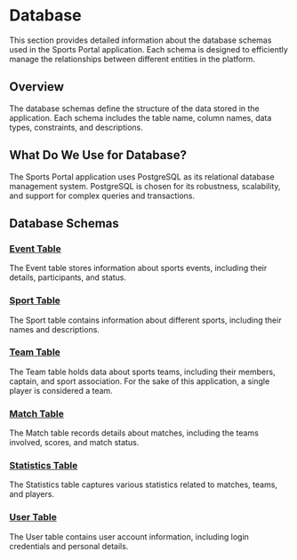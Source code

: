# Database

This section provides detailed information about the database schemas used in the Sports Portal application. Each schema is designed to efficiently manage the relationships between different entities in the platform.

## Overview
The database schemas define the structure of the data stored in the application. Each schema includes the table name, column names, data types, constraints, and descriptions.

## What Do We Use for Database?
The Sports Portal application uses PostgreSQL as its relational database management system. PostgreSQL is chosen for its robustness, scalability, and support for complex queries and transactions.

## Database Schemas

### [Event Table](./database/schemas/Event.md)
The Event table stores information about sports events, including their details, participants, and status.

### [Sport Table](./database/schemas/Sport.md)
The Sport table contains information about different sports, including their names and descriptions.

### [Team Table](./database/schemas/Team.md)
The Team table holds data about sports teams, including their members, captain, and sport association. For the sake of this application, a single player is considered a team.

### [Match Table](./database/schemas/Match.md)
The Match table records details about matches, including the teams involved, scores, and match status.

### [Statistics Table](./database/schemas/Statistics.md)
The Statistics table captures various statistics related to matches, teams, and players.

### [User Table](./database/schemas/User.md)
The User table contains user account information, including login credentials and personal details.